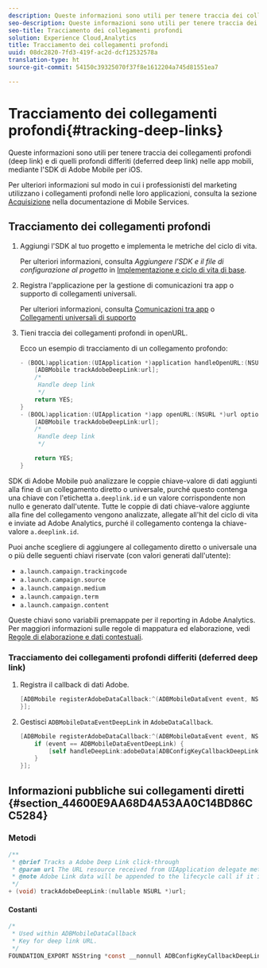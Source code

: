 ```yaml
---
description: Queste informazioni sono utili per tenere traccia dei collegamenti profondi (deep link) e di quelli profondi differiti (deferred deep link) nelle app mobili, mediante l'SDK di Adobe Mobile per iOS.
seo-description: Queste informazioni sono utili per tenere traccia dei collegamenti profondi (deep link) e di quelli profondi differiti (deferred deep link) nelle app mobili, mediante l'SDK di Adobe Mobile per iOS.
seo-title: Tracciamento dei collegamenti profondi
solution: Experience Cloud,Analytics
title: Tracciamento dei collegamenti profondi
uuid: 08dc2820-7fd3-419f-ac2d-dcf12532578a
translation-type: ht
source-git-commit: 54150c39325070f37f8e1612204a745d81551ea7

---
```



# Tracciamento dei collegamenti profondi{#tracking-deep-links}

Queste informazioni sono utili per tenere traccia dei collegamenti profondi (deep link) e di quelli profondi differiti (deferred deep link) nelle app mobili, mediante l'SDK di Adobe Mobile per iOS.

Per ulteriori informazioni sul modo in cui i professionisti del marketing utilizzano i collegamenti profondi nelle loro applicazioni, consulta la sezione [Acquisizione](/help/ios/acquisition-main/acquisition.md) nella documentazione di Mobile Services.

## Tracciamento dei collegamenti profondi

1. Aggiungi l'SDK al tuo progetto e implementa le metriche del ciclo di vita.

   Per ulteriori informazioni, consulta *Aggiungere l’SDK e il file di configurazione al progetto* in [Implementazione e ciclo di vita di base](/help/ios/getting-started/dev-qs.md).
1. Registra l'applicazione per la gestione di comunicazioni tra app o supporto di collegamenti universali.

   Per ulteriori informazioni, consulta [Comunicazioni tra app](https://developer.apple.com/library/ios/documentation/iPhone/Conceptual/iPhoneOSProgrammingGuide/Inter-AppCommunication/Inter-AppCommunication.html#//apple_ref/doc/uid/TP40007072-CH6-SW10) o [Collegamenti universali di supporto](https://developer.apple.com/library/ios/documentation/General/Conceptual/AppSearch/UniversalLinks.html)

1. Tieni traccia dei collegamenti profondi in openURL.

   Ecco un esempio di tracciamento di un collegamento profondo:

   ```objective-c
   - (BOOL)application:(UIApplication *)application handleOpenURL:(NSURL *)url { 
       [ADBMobile trackAdobeDeepLink:url]; 
       /* 
        Handle deep link 
        */ 
       return YES; 
   } 
   - (BOOL)application:(UIApplication *)app openURL:(NSURL *)url options:(NSDictionary<NSString *, id> *)options { 
       [ADBMobile trackAdobeDeepLink:url]; 
       /* 
        Handle deep link 
        */ 
   
       return YES; 
   }
   ```

SDK di Adobe Mobile può analizzare le coppie chiave-valore di dati aggiunti alla fine di un collegamento diretto o universale, purché questo contenga una chiave con l'etichetta `a.deeplink.id` e un valore corrispondente non nullo e generato dall'utente. Tutte le coppie di dati chiave-valore aggiunte alla fine del collegamento vengono analizzate, allegate all'hit del ciclo di vita e inviate ad Adobe Analytics, purché il collegamento contenga la chiave-valore `a.deeplink.id`.

Puoi anche scegliere di aggiungere al collegamento diretto o universale una o più delle seguenti chiavi riservate (con valori generati dall'utente):

* `a.launch.campaign.trackingcode`
* `a.launch.campaign.source`
* `a.launch.campaign.medium`
* `a.launch.campaign.term`
* `a.launch.campaign.content`

Queste chiavi sono variabili premappate per il reporting in Adobe Analytics. Per maggiori informazioni sulle regole di mappatura ed elaborazione, vedi [Regole di elaborazione e dati contestuali](/help/ios/getting-started/proc-rules.md).

### Tracciamento dei collegamenti profondi differiti (deferred deep link)

1. Registra il callback di dati Adobe.

   ```objective-c
   [ADBMobile registerAdobeDataCallback:^(ADBMobileDataEvent event, NSDictionary * _Nullable adobeData) { 
   }];
   ```

1. Gestisci `ADBMobileDataEventDeepLink` in `AdobeDataCallback`.

   ```objective-c
   [ADBMobile registerAdobeDataCallback:^(ADBMobileDataEvent event, NSDictionary * _Nullable adobeData) { 
       if (event == ADBMobileDataEventDeepLink) { 
           [self handleDeepLink:adobeData[ADBConfigKeyCallbackDeepLink]]; 
       } 
   }];
   ```

## Informazioni pubbliche sui collegamenti diretti {#section_44600E9AA68D4A53AA0C14BD86CC5284}

### Metodi

```objective-c
/** 
 * @brief Tracks a Adobe Deep Link click-through 
 * @param url The URL resource received from UIApplication delegate method. 
 * @note Adobe Link data will be appended to the lifecycle call if it is a launch event, otherwise an extra call will be sent. 
 */ 
+ (void) trackAdobeDeepLink:(nullable NSURL *)url;
```

#### Costanti

```objective-c
/* 
 * Used within ADBMobileDataCallback 
 * Key for deep link URL. 
 */ 
FOUNDATION_EXPORT NSString *const __nonnull ADBConfigKeyCallbackDeepLink;
```

